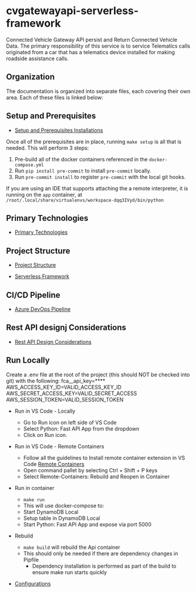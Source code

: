 # cvgatewayapi-serverless-framework

Connected Vehicle Gateway API persist and Return Connected Vehicle Data. The primary responsibility of this service is to service Telematics calls originated from a car that has a telematics device installed for making roadside assistance calls.


## Organization
The documentation is organized into separate files, each covering their own area.  Each of these files is linked below:


## Setup and Prerequisites 
* [Setup and Prerequisites Installations](/docs/setup&installations.md)

Once all of the prerequisites are in place, running `make setup` is all that is needed.  This will perform 3 steps:

1. Pre-build all of the docker containers referenced in the `docker-compose.yml`
1. Run `pip install pre-commit` to install `pre-commit` locally.
1. Run `pre-commit install` to register `pre-commit` with the local git hooks.

If you are using an IDE that supports attaching the a remote interpreter, it is running on the `app` container, at
`/root/.local/share/virtualenvs/workspace-dqq3IVyd/bin/python`

## Primary Technologies

* [Primary Technologies](/docs/technologies.md)

## Project Structure

* [Project Structure](/docs/structure.md)

* [Serverless Framework](/docs/serverless.md)

## CI/CD Pipeline

* [Azure DevOps Pipeline](/docs/azure-cicd.md)

## Rest API designj Considerations

* [Rest API Design Considerations](/docs/restapidesignconsiderations.md)


## Run Locally

Create a .env file at the root of the project (this should NOT be checked into git) with the following:
    fca__api_key=****
    AWS_ACCESS_KEY_ID=VALID_ACCESS_KEY_ID
    AWS_SECRET_ACCESS_KEY=VALID_SECRET_ACCESS
    AWS_SESSION_TOKEN=VALID_SESSION_TOKEN

* Run in VS Code - Locally
    * Go to Run icon on left side of VS Code
    * Select Python: Fast API App from the dropdown
    * Click on Run icon.

* Run in VS Code - Remote Containers
    * Follow all the guidelines to Install remote container extension in VS Code [Remote Containers](/docs/remotecontainers.md)
    * Open command pallet by selecting Ctrl + Shift + P keys 
    * Select Remote-Containers: Rebuild and Reopen in Container
        
* Run in container
    * `make run`
    * This will use docker-compose to:
    * Start DynamoDB Local
    * Setup table in DynamoDB Local
    * Start Python: Fast API App and expose via port 5000
* Rebuild
    * `make build`  will rebuild the Api container
    * This should only be needed if there are dependency changes in Pipfile
      * Dependency installation is performed as part of the build to ensure make run starts quickly


* [Configurations](/docs/configuration.md)
